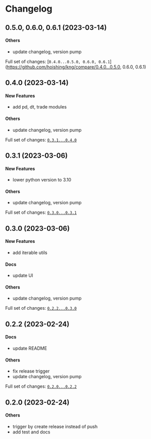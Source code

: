 # Changelog

## 0.5.0, 0.6.0, 0.6.1 (2023-03-14)

#### Others

- update changelog, version pump

Full set of changes: [`0.4.0...0.5.0, 0.6.0, 0.6.1`](https://github.com/hoishing/kng/compare/0.4.0...0.5.0, 0.6.0, 0.6.1)

## 0.4.0 (2023-03-14)

#### New Features

- add pd, dt, trade modules

#### Others

- update changelog, version pump

Full set of changes: [`0.3.1...0.4.0`](https://github.com/hoishing/kng/compare/0.3.1...0.4.0)

## 0.3.1 (2023-03-06)

#### New Features

- lower python version to 3.10

#### Others

- update changelog, version pump

Full set of changes: [`0.3.0...0.3.1`](https://github.com/hoishing/kng/compare/0.3.0...0.3.1)

## 0.3.0 (2023-03-06)

#### New Features

- add iterable utils

#### Docs

- update UI

#### Others

- update changelog, version pump

Full set of changes: [`0.2.2...0.3.0`](https://github.com/hoishing/kng/compare/0.2.2...0.3.0)

## 0.2.2 (2023-02-24)

#### Docs

- update README

#### Others

- fix release trigger
- update changelog, version pump

Full set of changes: [`0.2.0...0.2.2`](https://github.com/hoishing/kng/compare/0.2.0...0.2.2)

## 0.2.0 (2023-02-24)

#### Others

- trigger by create release instead of push
- add test and docs
